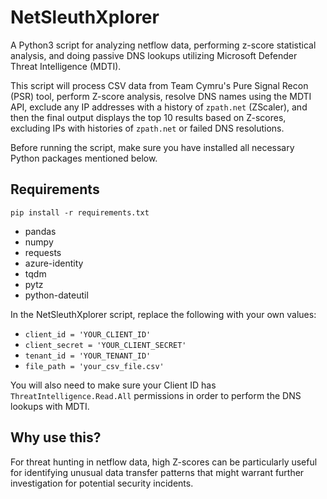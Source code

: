 # NetSleuthXplorer
A Python3 script for analyzing netflow data, performing z-score statistical analysis, and doing passive DNS lookups utilizing Microsoft Defender Threat Intelligence (MDTI).

This script will process CSV data from Team Cymru's Pure Signal Recon (PSR) tool, perform Z-score analysis, 
resolve DNS names using the MDTI API, 
exclude any IP addresses with a history of `zpath.net` (ZScaler), 
and then the final output displays the top 10 results based on Z-scores, excluding IPs with histories of `zpath.net` or failed DNS resolutions.

Before running the script, make sure you have installed all necessary Python packages mentioned below.

## Requirements
`pip install -r requirements.txt`

- pandas
- numpy
- requests
- azure-identity
- tqdm
- pytz
- python-dateutil

In the NetSleuthXplorer script, replace the following with your own values:

- `client_id = 'YOUR_CLIENT_ID'`
- `client_secret = 'YOUR_CLIENT_SECRET'`
- `tenant_id = 'YOUR_TENANT_ID'`
- `file_path = 'your_csv_file.csv'`

You will also need to make sure your Client ID has `ThreatIntelligence.Read.All` permissions in order to perform the DNS lookups with MDTI.

## Why use this?
For threat hunting in netflow data, high Z-scores can be particularly useful for identifying unusual data transfer patterns that 
might warrant further investigation for potential security incidents.

